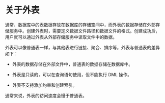# 关于外表

通常，数据库中的表数据存放在数据库的存储空间中，而外表的数据存储在外部存储服务中。创建外表时，需要定义数据文件路径和数据文件的格式。创建成功后，用户就可以通过外表从外部存储服务中读取文件中的数据。

外表可以像普通表一样，与其他表进行链接、聚合、排序等，外表与普通表的差异如下：

* 外表的数据存储在外部文件中，普通表的数据存储在数据库中。

* 外表是只读的，可以在查询语句使用，但不能执行 DML 操作。

* 外表不支持添加约束和创建索引。

通常来说，外表的访问速度会慢于普通表。
